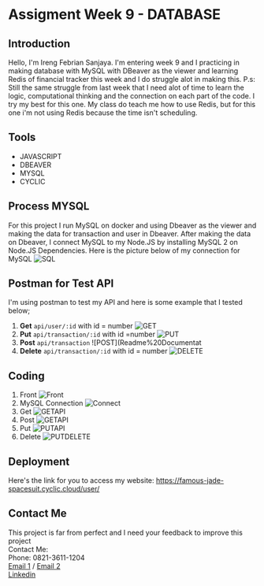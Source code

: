 # Assigment Week 9 - DATABASE

## Introduction

Hello, I'm Ireng Febrian Sanjaya. I'm entering week 9 and I practicing in making database with MySQL with DBeaver as the viewer and learning Redis of financial tracker this week and I do struggle alot in making this. P.s: Still the same struggle from last week that I need alot of time to learn the logic, computational thinking and the connection on each part of the code. I try my best for this one. My class do teach me how to use Redis, but for this one i'm not using Redis because the time isn't scheduling.

## Tools

- JAVASCRIPT
- DBEAVER
- MYSQL
- CYCLIC


## Process MYSQL 
For this project I run MySQL on docker and using Dbeaver as the viewer and making the data for transaction and user in Dbeaver. After making the data on Dbeaver, I connect MySQL to my Node.JS by installing MySQL 2 on Node.JS Dependencies. Here is the picture below of my connection for MySQL
![SQL](Readme%20Documentation/MySQL.png)

## Postman for Test API
I'm using postman to test my API and here is some example that I tested below;

1. **Get** `api/user/:id` with id = number
![GET](Readme%20Documentation/PostmanGet.png)
2. **Put** `api/transaction/:id` with id =number
![PUT](Readme%20Documentation/PostmanPut.png)
3. **Post** `api/transaction`
![POST](Readme%20Documentat
4. **Delete** `api/transaction/:id` with id = number
![DELETE](Readme%20Documentation/PostmanDelete.png)


## Coding
1. Front
![Front](Readme%20Documentation/Front.png)
2. MySQL Connection
![Connect](Readme%20Documentation/MySQL.png)
3. Get
![GETAPI](Readme%20Documentation/Get.png)
4. Post
![GETAPI](Readme%20Documentation/Post.png)
5. Put
![PUTAPI](Readme%20Documentation/Put.png)
6. Delete
![PUTDELETE](Readme%20Documentation/Delete.png)
## Deployment

Here's the link for you to access my website: https://famous-jade-spacesuit.cyclic.cloud/user/

## Contact Me
This project is far from perfect and I need your feedback to improve this project <br>
Contact Me: <br>
Phone: 0821-3611-1204 <br>
[Email 1](febriansajaya22@gmail.com) / [Email 2](febriansanjaya22@gmail.com) <br>
[Linkedin](http://linkedin.com/in/ireng-febrian-sanjaya-6a79211a7)

